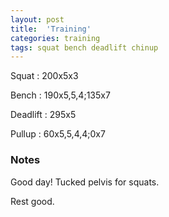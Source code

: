```yaml
---
layout: post
title:  'Training'
categories: training
tags: squat bench deadlift chinup
---
```


Squat       :   200x5x3

Bench       :   190x5,5,4;135x7

Deadlift    :   295x5

Pullup      :   60x5,5,4,4;0x7

### Notes

Good day! Tucked pelvis for squats.

Rest good.
